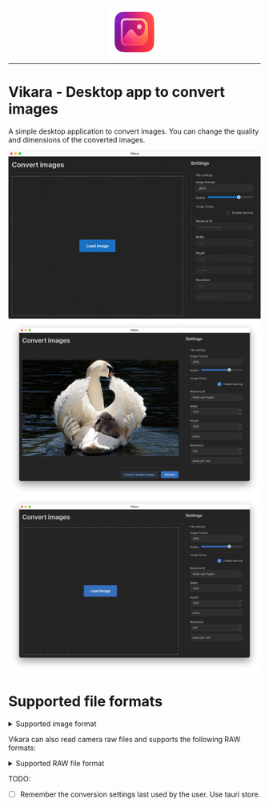 <p align="center"><img align="center" width="100" src="./vikara_logo.png"/></p>
<hr/>

# Vikara - Desktop app to convert images

A simple desktop application to convert images. You can change the quality and dimensions of the converted images.

![Screenshot 1](./images/Vikara_demo.gif)
![Screenshot 1](./images/demo1.png)
![Screenshot 1](./images/demo2.png)

# Supported file formats
<details>
  <summary>Supported image format</summary>
  - JPEG
  - PNG
  - TIFF
  - WEBP
  - BMP
  - ICO
  - GIF
  - AVIF
  - HEIC/HEIF
</details>

Vikara can also read camera raw files and supports the following RAW formats:

<details>
  <summary>Supported RAW file format</summary>
  - raf
  - cr2
  - mrw
  - arw
  - srf
  - sr2
  - mef
  - orf
  - srw
  - erf
  - kdc
  - dcs
  - rw2
  - dcr
  - pef
  - crw
  - raw
  - iiq
  - 3rf
  - nrw
  - nef
  - mos
  - ari
</details>


TODO:

- [ ] Remember the conversion settings last used by the user. Use tauri store.
